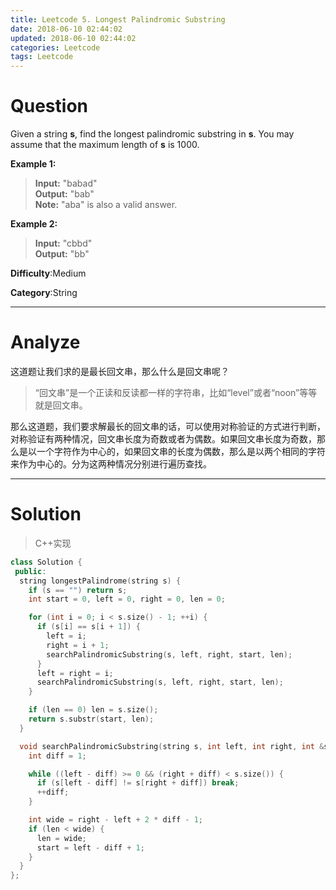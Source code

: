 ```yaml
---
title: Leetcode 5. Longest Palindromic Substring
date: 2018-06-10 02:44:02
updated: 2018-06-10 02:44:02
categories: Leetcode
tags: Leetcode
---
```


# Question

Given a string  **s**, find the longest palindromic substring in  **s**. You may assume that the maximum length of  **s**  is 1000.

**Example 1:**
> **Input:** "babad"  
> **Output:** "bab"  
> **Note:** "aba" is also a valid answer. 

**Example 2:**
> **Input:** "cbbd"  
> **Output:** "bb"

**Difficulty**:Medium

**Category**:String

<!--more-->
*****

# Analyze

这道题让我们求的是最长回文串，那么什么是回文串呢？
> “回文串”是一个正读和反读都一样的字符串，比如“level”或者“noon”等等就是回文串。  

那么这道题，我们要求解最长的回文串的话，可以使用对称验证的方式进行判断，对称验证有两种情况，回文串长度为奇数或者为偶数。如果回文串长度为奇数，那么是以一个字符作为中心的，如果回文串的长度为偶数，那么是以两个相同的字符来作为中心的。分为这两种情况分别进行遍历查找。

*****

# Solution

> C++实现  

```cpp
class Solution {
 public:
  string longestPalindrome(string s) {
    if (s == "") return s;
    int start = 0, left = 0, right = 0, len = 0;

    for (int i = 0; i < s.size() - 1; ++i) {
      if (s[i] == s[i + 1]) {
        left = i;
        right = i + 1;
        searchPalindromicSubstring(s, left, right, start, len);
      }
      left = right = i;
      searchPalindromicSubstring(s, left, right, start, len);
    }

    if (len == 0) len = s.size();
    return s.substr(start, len);
  }

  void searchPalindromicSubstring(string s, int left, int right, int &start, int &len) {
    int diff = 1;

    while ((left - diff) >= 0 && (right + diff) < s.size()) {
      if (s[left - diff] != s[right + diff]) break;
      ++diff;
    }

    int wide = right - left + 2 * diff - 1;
    if (len < wide) {
      len = wide;
      start = left - diff + 1;
    }
  }
};

```